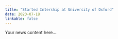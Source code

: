 ```yaml
---
title: "Started Intership at University of Oxford"
date: 2023-07-18
linkable: false
---
```

Your news content here...